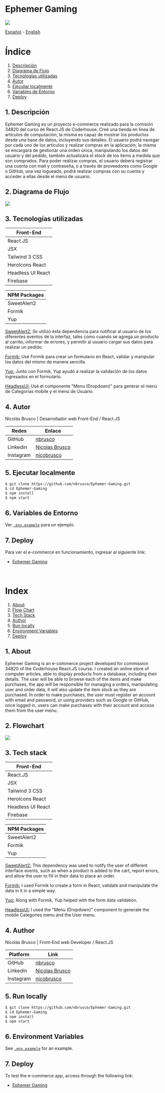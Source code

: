 # Ephemer Gaming

![](https://github.com/nbrusco/Proyecto-Final-Brusco-34820/blob/main/public/images/EphemerGaming.gif)

[Español](#es) - [English](#en)

<a name="ES"></a>

# Índice

1. [Descripción](#description-es)
2. [Diagrama de Flujo](#flowchart-es)
3. [Tecnologías utilizadas](#technologies-es)
4. [Autor](#author-es)
5. [Ejecutar localmente](#run-es)
6. [Variables de Entorno](#env-es)
7. [Deploy](#deploy-es)

<a name="description-es"></a>

## 1. Descripción

Ephemer Gaming es un proyecto e-commerce realizado para la comisión 34820 del curso de React.JS de Coderhouse. Creé una tienda en línea de artículos de computación, la misma es capaz de mostrar los productos desde una base de datos, incluyendo sus detalles. El usuario podrá navegar por cada uno de los artículos y realizar compras en la aplicación, la misma se encargará de gestionar una órden única, manipulando los datos del usuario y del pedido, también actualizará el stock de los items a medida que son comprados. Para poder realizar compras, el usuario deberá registrar una cuenta con mail y contraseña, o a través de proveedores como Google o GitHub, una vez logueado, podrá realizar compras con su cuenta y acceder a ellas desde el menú de usuario.

<a name="flowchart-es"></a>

## 2. Diagrama de Flujo

![](https://github.com/nbrusco/Ephemer-Gaming/blob/main/public/images/ephemer-gaming-flowchart-es.png)

<a name="technologies-es"></a>

## 3. Tecnologías utilizadas

| Front-End         |
| ----------------- |
| React.JS          |
| JSX			    |
| Tailwind 3 CSS    |
| HeroIcons React   |
| Headless UI React |
| Firebase          |

| NPM Packages      |
| ----------------- |
| SweetAlert2       |
| Formik            |
| Yup               |

[SweetAlert2:](https://sweetalert2.github.io/) Se utilizó ésta dependencia para notificar al usuario de los diferentes eventos de la interfaz, tales como cuando se agrega un producto al carrito, informar de errores, y permitir al usuario cargar sus datos para realizar un pedido.

[Formik:](https://formik.org/) Usé Formik para crear un formulario en React, validar y manipular los datos del mismo de manera sencilla.

[Yup:](https://www.npmjs.com/package/yup) Junto con Formik, Yup ayudó a realizar la validación de los datos ingresados en el formulario.

[HeadlessUI:](https://headlessui.com/) Usé el componente "Menu (Dropdown)" para generar el menú de Categorías mobile y el menú de Usuario.

<a name="author-es"></a>

## 4. Autor

Nicolás Brusco | Desarrollador web Front-End / React.JS

|Redes | Enlace |
|---------------------------|----------------|
|GitHub |[nbrusco](https://github.com/nbrusco) |
|Linkedin |[Nicolas Brusco](https://www.linkedin.com/in/nicolasbrusco)|
|Instagram |[nicobrusco](https://instagram.com/nicobrusco)

<a name="run-es"></a>

## 5. Ejecutar localmente

```bash
$ git clone https://github.com/nbrusco/Ephemer-Gaming.git
$ cd Ephemer-Gaming
$ npm install
$ npm start
```

<a name="env-es"></a>

## 6. Variables de Entorno

Ver [`.env.example`](https://github.com/nbrusco/Ephemer-Gaming/blob/main/.env.example) para un ejemplo.

<a name="deploy-es"></a>

## 7. Deploy

Para ver el e-commerce en funcionamiento, ingresar al siguiente link:

- [Ephemer Gaming](https://ephemer-gaming.vercel.app/)

&nbsp;
&nbsp;
&nbsp;

#

<a name="EN"></a>

# Index

1. [About](#description-en)
2. [Flow Chart](#flowchart-en)
3. [Tech Stack](#technologies-en)
4. [Author](#author)
5. [Run locally](#run-en)
6. [Environment Variables](#env-en)
7. [Deploy](#deploy-en)

<a name="description-en"></a>

## 1. About


Ephemer Gaming is an e-commerce project developed for commission 34820 of the Coderhouse React.JS course. I created an online store of computer articles, able to display products from a database, including their details. The user will be able to browse each of the items and make purchases, the app will be responsible for managing a orders, manipulating user and order data, it will also update the item stock as they are purchased. In order to make purchases, the user must register an account with email and password, or using providers such as Google or GitHub, once logged in, users can make purchases with their account and access them from the user menu.

<a name="flowchart-en"></a>

## 2. Flowchart

![](https://github.com/nbrusco/Ephemer-Gaming/blob/main/public/images/ephemer-gaming-flowchart.png)

<a name="technologies-en"></a>

## 3. Tech stack

| Front-End         |
| ----------------- |
| React.JS          |
| JSX			    |
| Tailwind 3 CSS    |
| HeroIcons React   |
| Headless UI React |
| Firebase          |

| NPM Packages      |
| ----------------- |
| SweetAlert2       |
| Formik            |
| Yup               |

[SweetAlert2:](https://sweetalert2.github.io/) This dependency was used to notify the user of different interface events, such as when a product is added to the cart, report errors, and allow the user to fill in their data to place an order.

[Formik:](https://formik.org/) I used Formik to create a form in React, validate and manipulate the data in it in a simple way.

[Yup:](https://www.npmjs.com/package/yup) Along with Formik, Yup helped with the form data validation.

[HeadlessUI:](https://headlessui.com/) I used the "Menu (Dropdown)" component to generate the mobile Categories menu and the User menu.

<a name="author-en"></a>

## 4. Author

Nicolás Brusco | Front-End web Developer / React.JS

|Platform | Link |
|---------------------------|----------------|
|GitHub |[nbrusco](https://github.com/nbrusco) |
|Linkedin |[Nicolas Brusco](https://www.linkedin.com/in/nicolasbrusco)|
|Instagram |[nicobrusco](https://instagram.com/nicobrusco)

<a name="run-en"></a>

## 5. Run locally

```bash
$ git clone https://github.com/nbrusco/Ephemer-Gaming.git
$ cd Ephemer-Gaming
$ npm install
$ npm start
```

<a name="env-en"></a>

## 6. Environment Variables

See [`.env.example`](https://github.com/nbrusco/Ephemer-Gaming/blob/main/.env.example) for an example.

<a name="deploy-en"></a>

## 7. Deploy

To test the e-commerce app, access through the following link:

- [Ephemer Gaming](https://ephemer-gaming.vercel.app/)
